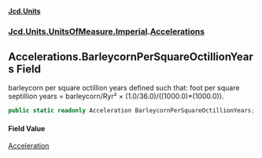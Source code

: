 #### [Jcd.Units](index.md 'index')
### [Jcd.Units.UnitsOfMeasure.Imperial](Jcd.Units.UnitsOfMeasure.Imperial.md 'Jcd.Units.UnitsOfMeasure.Imperial').[Accelerations](Accelerations.md 'Jcd.Units.UnitsOfMeasure.Imperial.Accelerations')

## Accelerations.BarleycornPerSquareOctillionYears Field

barleycorn per square octillion years defined such that: foot per square septillion years = barleycorn/Ryr² × (1.0/36.0)/((1000.0)*(1000.0)).

```csharp
public static readonly Acceleration BarleycornPerSquareOctillionYears;
```

#### Field Value
[Acceleration](Acceleration.md 'Jcd.Units.UnitTypes.Acceleration')